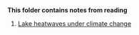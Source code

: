 **This folder contains notes from reading**

1. [Lake heatwaves under climate change](Lake_heatwaves_under_climate_change)
